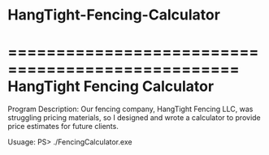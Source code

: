 # HangTight-Fencing-Calculator

==================================================  
         HangTight Fencing Calculator              
==================================================  
Program Description:
Our fencing company, HangTight Fencing LLC, was struggling pricing materials, so I designed and wrote a calculator to provide price estimates for future clients.

Usuage:
PS> ./FencingCalculator.exe


